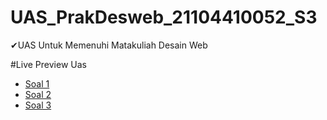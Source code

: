 # UAS_PrakDesweb_21104410052_S3

✔UAS Untuk Memenuhi Matakuliah Desain Web


#Live Preview Uas
* [Soal 1](https://replit.com/join/sljumvdyab-balyawaffa)
* [Soal 2](https://replit.com/join/lupvynawfy-balyawaffa)
* [Soal 3](https://replit.com/join/btcwmcfjav-balyawaffa)
